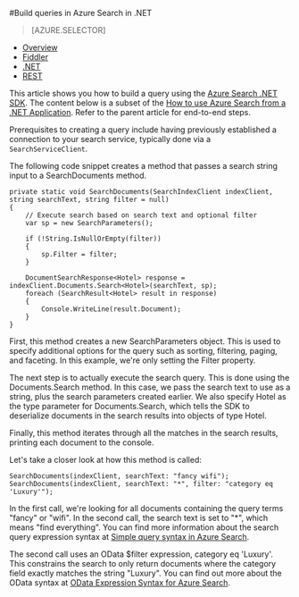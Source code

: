 <properties
	pageTitle="Build queries in Azure Search in .NET | Microsoft Azure | Hosted cloud search service"
	description="Build a search query in Azure search and use search parameters to filter, sort, and facet search results using the .NET library or SDK."
	services="search"
	documentationCenter=""
	authors="HeidiSteen"
	manager="mblythe"
	editor=""
    tags="azure-portal"/>

<tags
	ms.service="search"
	ms.devlang="dotnet"
	ms.workload="search"
	ms.topic="get-started-article"
	ms.tgt_pltfrm="na"
	ms.date="11/10/2015"
	ms.author="heidist"/>

#Build queries in Azure Search in .NET
> [AZURE.SELECTOR]
- [Overview](search-query-overview.md)
- [Fiddler](search-fiddler.md)
- [.NET](search-query-dotnet.md)
- [REST](search-query-rest-api.md)

This article shows you how to build a query using the [Azure Search .NET SDK](https://msdn.microsoft.com/library/azure/dn951165.aspx). The content below is a subset of the [How to use Azure Search from a .NET Application](search-howto-dotnet-sdk.md). Refer to the parent article for end-to-end steps.

Prerequisites to creating a query include having previously established a connection to your search service, typically done via a `SearchServiceClient`.

The following code snippet creates a method that passes a search string input to a SearchDocuments method.

	private static void SearchDocuments(SearchIndexClient indexClient, string searchText, string filter = null)
	{
		// Execute search based on search text and optional filter
		var sp = new SearchParameters();
	
		if (!String.IsNullOrEmpty(filter))
		{
			sp.Filter = filter;
		}
	
		DocumentSearchResponse<Hotel> response = indexClient.Documents.Search<Hotel>(searchText, sp);
		foreach (SearchResult<Hotel> result in response)
		{
			Console.WriteLine(result.Document);
		}
	}
	
First, this method creates a new SearchParameters object. This is used to specify additional options for the query such as sorting, filtering, paging, and faceting. In this example, we're only setting the Filter property.

The next step is to actually execute the search query. This is done using the Documents.Search method. In this case, we pass the search text to use as a string, plus the search parameters created earlier. We also specify Hotel as the type parameter for Documents.Search, which tells the SDK to deserialize documents in the search results into objects of type Hotel.

Finally, this method iterates through all the matches in the search results, printing each document to the console.

Let's take a closer look at how this method is called:

	SearchDocuments(indexClient, searchText: "fancy wifi");
	SearchDocuments(indexClient, searchText: "*", filter: "category eq 'Luxury'");

In the first call, we're looking for all documents containing the query terms "fancy" or "wifi". In the second call, the search text is set to "*", which means "find everything". You can find more information about the search query expression syntax at [Simple query syntax in Azure Search](https://msdn.microsoft.com/library/azure/dn798920.aspx).

The second call uses an OData $filter expression, category eq 'Luxury'. This constrains the search to only return documents where the category field exactly matches the string "Luxury". You can find out more about the OData syntax at [OData Expression Syntax for Azure Search](https://msdn.microsoft.com/library/azure/dn798921.aspx).
